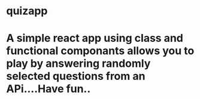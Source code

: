 # quizapp


# A simple react app using class and functional componants  allows you to play by answering randomly selected questions from an APi....Have fun..
